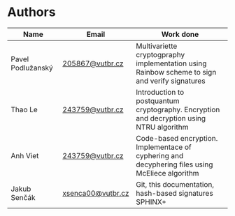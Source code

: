 # Authors

|        Name       |       Email       | Work done |
|-------------------|-------------------|-----------|
| Pavel Podlužanský | 205867@vutbr.cz   | Multivariette cryptogpraphy implementation using Rainbow scheme to sign and verify signatures |
| Thao Le           | 243759@vutbr.cz   | Introduction to postquantum cryptography. Encryption and decryption using NTRU algorithm |
| Anh Viet          | 243759@vutbr.cz   | Code-based encryption. Implementace  of cyphering and decyphering files using McEliece algorithm |
| Jakub Senčák      | xsenca00@vutbr.cz | Git, this documentation, hash-based signatures SPHINX+ |
